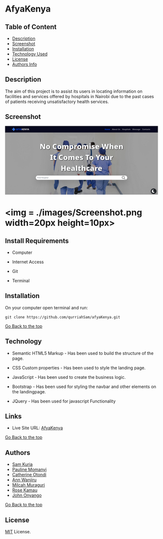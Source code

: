 # AfyaKenya

## Table of Content

- [Description](#description)
- [Screenshot](#screenshot)
- [Installation](#install-requirements)
- [Technology Used](#technology)
- [License](#license)
- [Authors Info](#authors-Info)

## Description

The aim of this project is to assist its users in locating information on facilities and services offered by hospitals in Nairobi due to the past cases of patients receiving unsatisfactory health services.

## Screenshot

![Website screenshot](./images/Screenshot.png)

# <img = ./images/Screenshot.png width=20px height=10px>

## Install Requirements

- Computer

- Internet Access

- Git

- Terminal

## Installation

On your computer open terminal and run:

    git clone https://github.com/qurriahSam/afyaKenya.git

[Go Back to the top](#AfyaKenya)

## Technology

- Semantic HTML5 Markup - Has been used to build the structure of the page.

- CSS Custom properties - Has been used to style the landing page.

- JavaScript - Has been used to create the business logic.

- Bootstrap - Has been used for styling the navbar and other elements on the landingpage.

- JQuery - Has been used for javascript Functionality

## Links

- Live Site URL: [AfyaKenya](#)

[Go Back to the top](#AfyaKenya)

## Authors

- [Sam Kuria](https://github.com/qurriahSam)
- [Pauline Momanyi](https://github.com/Pauline-momanyi)
- [Catherine Otondi](https://github.com/catherineotondi)
- [Ann Wanjiru](https://github.com/annk1995)
- [Milcah Muraguri](https://github.com/Ngima-Muraguri)
- [Rose Kamau](https://github.com/Rose1200)
- [John Onyango](https://github.com/JohnKOnyango)

[Go Back to the top](#AfyaKenya)

## License

[MIT](./LICENSE) License.
